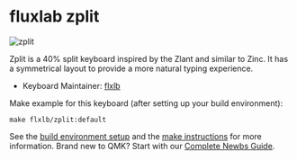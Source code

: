 # fluxlab zplit

![zplit](https://i.imgur.com/eN4aSG1l.png)

Zplit is a 40% split keyboard inspired by the Zlant and similar to Zinc. It has a symmetrical layout to provide a more natural typing experience.

* Keyboard Maintainer: [flxlb](https://flxlb.ca)

Make example for this keyboard (after setting up your build environment):

    make flxlb/zplit:default

See the [build environment setup](https://docs.qmk.fm/#/getting_started_build_tools) and the [make instructions](https://docs.qmk.fm/#/getting_started_make_guide) for more information. Brand new to QMK? Start with our [Complete Newbs Guide](https://docs.qmk.fm/#/newbs).
